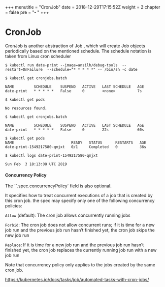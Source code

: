 +++
menutitle = "CronJob"
date = 2018-12-29T17:15:52Z
weight = 2
chapter = false
pre = "<b>- </b>"
+++

# CronJob

CronJob is another abstraction of Job , which will create Job objects periodically based on the mentioned schedule.
The schedule notation is taken from Linux cron scheduler

```shell
$ kubectl run date-print --image=ansilh/debug-tools  --restart=OnFailure  --schedule="* * * * *" -- /bin/sh -c date
```

```
$ kubectl get cronjobs.batch
```

```
NAME         SCHEDULE    SUSPEND   ACTIVE   LAST SCHEDULE   AGE
date-print   * * * * *   False     0        <none>          7s
```

```
$ kubectl get pods
```

```
No resources found.
```

```
$ kubectl get cronjobs.batch
```

```
NAME         SCHEDULE    SUSPEND   ACTIVE   LAST SCHEDULE   AGE
date-print   * * * * *   False     0        22s             60s
```

```
$ kubectl get pods
NAME                          READY   STATUS      RESTARTS   AGE
date-print-1549217580-qmjxt   0/1     Completed   0          36s
```

```
$ kubectl logs date-print-1549217580-qmjxt
```

```
Sun Feb  3 18:13:08 UTC 2019
```


#### Concurrency Policy
The ``.spec.concurrencyPolicy` field is also optional.

It specifies how to treat concurrent executions of a job that is created by this cron job. the spec may specify only one of the following concurrency policies:

`Allow` (default): The cron job allows concurrently running jobs

`Forbid`: The cron job does not allow concurrent runs; if it is time for a new job run and the previous job run hasn’t finished yet, the cron job skips the new job run

`Replace`: If it is time for a new job run and the previous job run hasn’t finished yet, the cron job replaces the currently running job run with a new job run

Note that concurrency policy only applies to the jobs created by the same cron job.


https://kubernetes.io/docs/tasks/job/automated-tasks-with-cron-jobs/
